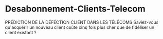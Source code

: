 # Desabonnement-Clients-Telecom
PRÉDICTION DE LA DÉFÉCTION CLIENT DANS LES TÉLÉCOMS
Saviez-vous qu'acquérir un nouveau client coûte cinq fois plus cher que de fidéliser un client existant ?
